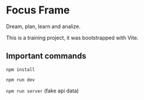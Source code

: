 # Focus Frame

Dream, plan, learn and analize.

This is a training project, it was bootstrapped with Vite.

## Important commands

`npm install`

`npm run dev`

`npm run server` (fake api data)
